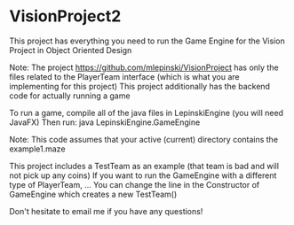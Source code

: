 # VisionProject2

This project has everything you need to run the Game Engine for the Vision Project in Object Oriented Design

Note: The project https://github.com/mlepinski/VisionProject has only the files related to the PlayerTeam interface 
(which is what you are implementing for this project)
This project additionally has the backend code for actually running a game

To run a game, compile all of the java files in LepinskiEngine (you will need JavaFX)
Then run: java LepinskiEngine.GameEngine

Note: This code assumes that your active (current) directory contains the example1.maze

This project includes a TestTeam as an example (that team is bad and will not pick up any coins)
If you want to run the GameEngine with a different type of PlayerTeam, 
... You can change the line in the Constructor of GameEngine which creates a new TestTeam()

Don't hesitate to email me if you have any questions!
